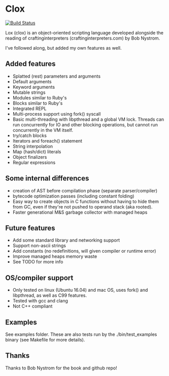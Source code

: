 Clox
====

[![Build Status](https://travis-ci.com/luke-gru/clox.svg?branch=master)](https://travis-ci.com/luke-gru/clox)

Lox (clox) is an object-oriented scripting language developed alongside the reading of
craftinginterpreters (craftinginterpreters.com) by Bob Nystrom.

I've followed along, but added my own features as well.

Added features
--------------
* Splatted (rest) parameters and arguments
* Default arguments
* Keyword arguments
* Mutable strings
* Modules similar to Ruby's
* Blocks similar to Ruby's
* Integrated REPL
* Multi-process support using fork() syscall
* Basic multi-threading with libpthread and a global VM lock. Threads can run
  concurrently for IO and other blocking operations, but cannot run
  concurrently in the VM itself.
* try/catch blocks
* Iterators and foreach() statement
* String interpolation
* Map (hash/dict) literals
* Object finalizers
* Regular expressions

Some internal differences
-------------------------
* creation of AST before compilation phase (separate parser/compiler)
* bytecode optimization passes (including constant folding)
* Easy way to create objects in C functions without having to hide
  them from GC, even if they're not pushed to operand stack (aka rooted).
* Faster generational M&S garbage collector with managed heaps

Future features
---------------
* Add some standard library and networking support
* Support non-ascii strings
* Add constants (no redefinitions, will given compiler or runtime error)
* Improve managed heaps memory waste
* See TODO for more info

OS/compiler support
-------------------
* Only tested on linux (Ubuntu 16.04) and mac OS, uses fork() and libpthread, as well as C99 features.
* Tested with gcc and clang
* Not C++ compliant

Examples
--------
See examples folder. These are also tests run by the ./bin/test\_examples
binary (see Makefile for more details).

Thanks
------
Thanks to Bob Nystrom for the book and github repo!
